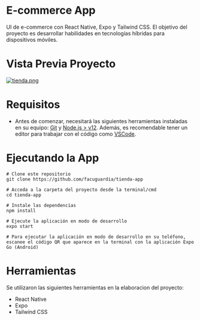 # E-commerce App

UI de e-commerce con React Native, Expo y Tailwind CSS. El objetivo del proyecto es desarrollar habilidades en tecnologías híbridas para dispositivos móviles.

# Vista Previa Proyecto

[![tienda.png](https://i.postimg.cc/yYsHzjHw/tienda.png)](https://postimg.cc/c69jRQ6m)

# Requisitos

 - Antes de comenzar, necesitará las siguientes herramientas instaladas en su equipo: [Git](https://git-scm.com/) y [Node.js > v12](https://nodejs.org/en/). Además, es recomendable tener un editor para trabajar con el código como [VSCode](https://code.visualstudio.com/).

# Ejecutando la App
```
# Clone este repositorio
git clone https://github.com/facuguardia/tienda-app

# Acceda a la carpeta del proyecto desde la terminal/cmd
cd tienda-app

# Instale las dependencias
npm install

# Ejecute la aplicación en modo de desarrollo
expo start

# Para ejecutar la aplicación en modo de desarrollo en su teléfono, escanee el código QR que aparece en la terminal con la aplicación Expo Go (Android)

```

# Herramientas
Se utilizaron las siguientes herramientas en la elaboracion del proyecto:

- React Native
- Expo
- Tailwind CSS
